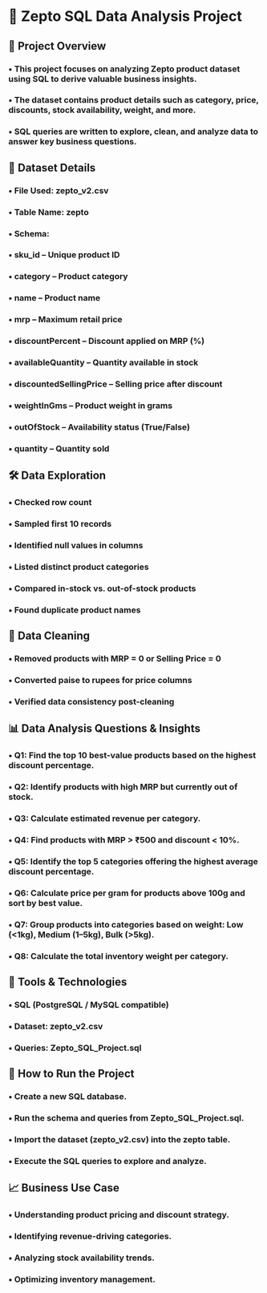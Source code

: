 # 🛒 Zepto SQL Data Analysis Project

## 📌 Project Overview

### • This project focuses on analyzing Zepto product dataset using SQL to derive valuable business insights.
### • The dataset contains product details such as category, price, discounts, stock availability, weight, and more.
### • SQL queries are written to explore, clean, and analyze data to answer key business questions.

## 📂 Dataset Details

### • File Used: zepto_v2.csv
### • Table Name: zepto
### • Schema:
### • sku_id – Unique product ID
### • category – Product category
### • name – Product name
### • mrp – Maximum retail price
### • discountPercent – Discount applied on MRP (%)
### • availableQuantity – Quantity available in stock
### • discountedSellingPrice – Selling price after discount
### • weightInGms – Product weight in grams
### • outOfStock – Availability status (True/False)
### • quantity – Quantity sold

## 🛠️ Data Exploration

### • Checked row count
### • Sampled first 10 records
### • Identified null values in columns
### • Listed distinct product categories
### • Compared in-stock vs. out-of-stock products
### • Found duplicate product names

## 🧹 Data Cleaning

### • Removed products with MRP = 0 or Selling Price = 0
### • Converted paise to rupees for price columns
### • Verified data consistency post-cleaning

## 📊 Data Analysis Questions & Insights

### • Q1: Find the top 10 best-value products based on the highest discount percentage.
### • Q2: Identify products with high MRP but currently out of stock.
### • Q3: Calculate estimated revenue per category.
### • Q4: Find products with MRP > ₹500 and discount < 10%.
### • Q5: Identify the top 5 categories offering the highest average discount percentage.
### • Q6: Calculate price per gram for products above 100g and sort by best value.
### • Q7: Group products into categories based on weight: Low (<1kg), Medium (1–5kg), Bulk (>5kg).
### • Q8: Calculate the total inventory weight per category.

## 📌 Tools & Technologies

### • SQL (PostgreSQL / MySQL compatible)
### • Dataset: zepto_v2.csv
### • Queries: Zepto_SQL_Project.sql

## 🚀 How to Run the Project

### • Create a new SQL database.
### • Run the schema and queries from Zepto_SQL_Project.sql.
### • Import the dataset (zepto_v2.csv) into the zepto table.
### • Execute the SQL queries to explore and analyze.

## 📈 Business Use Case

### • Understanding product pricing and discount strategy.
### • Identifying revenue-driving categories.
### • Analyzing stock availability trends.
### • Optimizing inventory management.
